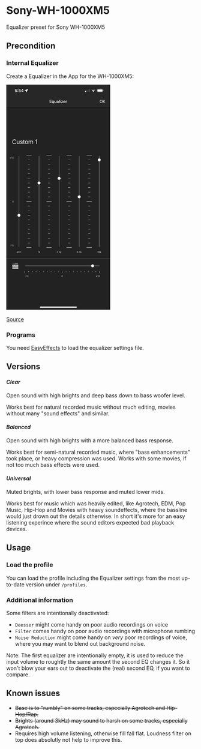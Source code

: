 # Sony-WH-1000XM5
Equalizer preset for Sony WH-1000XM5


## Precondition

### Internal Equalizer

Create a Equalizer in the App for the WH-1000XM5:

<img src="HC2xyMQ.png" alt="App Equalizer Settings" height="600"/>

[Source](https://www.reddit.com/r/SonyHeadphones/comments/14plfz0/wh1000xm5_a_guide_for_maximizing_audio_quality/)

### Programs

You need [EasyEffects](https://github.com/wwmm/easyeffects) to load the equalizer settings file.

## Versions

#### _Clear_

Open sound with high brights and deep bass down to bass woofer level.

Works best for natural recorded music without much editing, movies without many "sound effects" and similar.

#### _Balanced_

Open sound with high brights with a more balanced bass response.

Works best for semi-natural recorded music, where "bass enhancements" took place, or heavy compression was used. Works with some movies, if not too much bass effects were used.

#### _Universal_

Muted brights, with lower bass response and muted lower mids.

Works best for music which was heavily edited, like Agrotech, EDM, Pop Music, Hip-Hop and Movies with heavy soundeffects, where the bassline would just drown out the details otherwise. In short it's more for an easy listening experince where the sound editors expected bad playback devices.

## Usage

### Load the profile 

You can load the profile including the Equalizer settings from the most up-to-date version under `/profiles`.

### Additional information

Some filters are intentionally deactivated:

- `Deesser` might come handy on poor audio recordings on voice
- `Filter` comes handy on poor audio recordings with microphone rumbing
- `Noise Reduction` might come handy on *very* poor recordings of voice, where you may want to blend out background noise.

Note: The first equalizer are intentionally empty, it is used to reduce the input volume to roughtly the same amount the second EQ changes it. So it won't blow your ears out to deactivate the (real) second EQ, if you want to compare.


## Known issues

- <strike>Base is to "rumbly" on some tracks, especially Agrotech and Hip-Hop/Rap.</strike>
- <strike>Brights (around 3kHz) may sound to harsh on some tracks, especially Agrotech.</strike>
- Requires high volume listening, otherwise fill fall flat. Loudness filter on top does absolutly not help to improve this.
